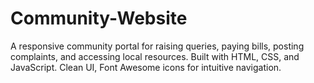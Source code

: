 # Community-Website
A responsive community portal for raising queries, paying bills, posting complaints, and accessing local resources. Built with HTML, CSS, and JavaScript. Clean UI, Font Awesome icons for intuitive navigation.
